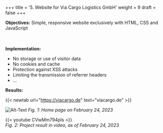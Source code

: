 +++
title = '5. Website for Via Cargo Logistics GmbH'
weight = 9
draft = false
+++

**Objectives:** Simple, responsive website exclusively with HTML, CSS and JavaScript  
</br></br>  

**Implementation:**  
- No storage or use of visitor data
- No cookies and cache
- Protection against XSS attacks
- Limiting the transmission of referrer headers
- …

**Results:**

{{< newtab url="https://viacargo.de" text="viacargo.de" >}}

![Alt-Text](/img/p5.1.jpg)
*Fig. 1: Home page on February 24, 2023*

{{< youtube CVwMm794pIs >}}  
*Fig. 2: Project result in video, as of February 24, 2023*


